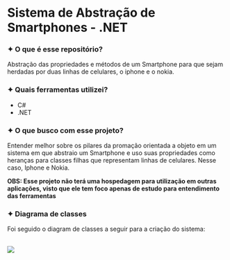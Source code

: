 <h1>Sistema de Abstração de Smartphones - .NET</h1>
<h3>✦ O que é esse repositório?</h3>
<p>Abstração das propriedades e métodos de um Smartphone para que sejam herdadas por duas linhas de celulares, o iphone e o nokia.</p>

<h3>✦ Quais ferramentas utilizei?</h3>
<ul>
  <li>C#</li>
  <li>.NET</li>
</ul>

<h3>✦ O que busco com esse projeto?</h3>
<p>Entender melhor sobre os pilares da promação orientada a objeto em um sistema em que abstraio um Smartphone e uso suas propriedades como heranças para classes filhas que representam linhas de celulares. Nesse caso, Iphone e Nokia.</p>

<p><strong>OBS: Esse projeto não terá uma hospedagem para utilização em outras aplicações, visto que ele tem foco apenas de estudo para entendimento das ferramentas</strong></p>

<h3>✦ Diagrama de classes</h3>
<p>Foi seguido o diagram de classes a seguir para a criação do sistema:</p>
<br/>
<img src="/Imagens/diagrama.png"/>